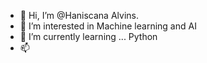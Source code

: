 - 👋 Hi, I’m @Haniscana Alvins.
- 👀 I’m interested in Machine learning and AI 
- 🌱 I’m currently learning ... Python
- 📫 

<!---
Haniscana/Haniscana is a ✨ special ✨ repository because its `README.md` (this file) appears on your GitHub profile.
You can click the Preview link to take a look at your changes.
--->
